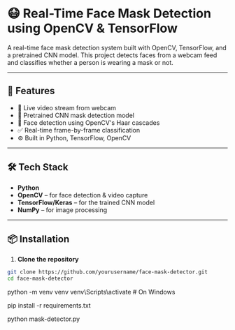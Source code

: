 # 😷 Real-Time Face Mask Detection using OpenCV & TensorFlow

A real-time face mask detection system built with OpenCV, TensorFlow, and a pretrained CNN model. This project detects faces from a webcam feed and classifies whether a person is wearing a mask or not.

---

## 🚀 Features

- 🎥 Live video stream from webcam
- 🧠 Pretrained CNN mask detection model
- 👤 Face detection using OpenCV's Haar cascades
- ✅ Real-time frame-by-frame classification
- ⚙️ Built in Python, TensorFlow, OpenCV

---

## 🛠️ Tech Stack

- **Python**
- **OpenCV** – for face detection & video capture
- **TensorFlow/Keras** – for the trained CNN model
- **NumPy** – for image processing

---

## 📦 Installation

1. **Clone the repository**
```bash
git clone https://github.com/yourusername/face-mask-detector.git
cd face-mask-detector
```

python -m venv venv
venv\Scripts\activate   # On Windows

pip install -r requirements.txt

python mask-detector.py

